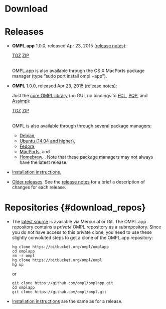 # Download

# Releases

- __OMPL.app__ 1.0.0, released Apr 23, 2015 ([release notes](releaseNotes.html)):

  <a href="https://bitbucket.org/ompl/ompl/downloads/omplapp-1.0.0-Source.tar.gz" class="btn btn-primary btn-sm">TGZ</a>
  <a href="https://bitbucket.org/ompl/ompl/downloads/omplapp-1.0.0-Source.zip" class="btn btn-primary btn-sm">ZIP</a><br><br>

  OMPL.app is also available through the OS X MacPorts package manager (type “sudo port install ompl +app”).

- __OMPL__ 1.0.0, released Apr 23, 2015 ([release notes](core/releaseNotes.html)):

  Just the [core OMPL library](/core/download.html) (no GUI, no bindings to [FCL](http://gamma.cs.unc.edu/FCL), [PQP](http://gamma.cs.unc.edu/SSV), and [Assimp](http://assimp.sf.net)):

  <a href="https://bitbucket.org/ompl/ompl/downloads/ompl-1.0.0-Source.tar.gz" class="btn btn-primary btn-sm">TGZ</a>
  <a href="https://bitbucket.org/ompl/ompl/downloads/ompl-1.0.0-Source.zip" class="btn btn-primary btn-sm">ZIP</a><br><br>

  OMPL is also available through through several package managers:
  - [Debian](https://packages.debian.org/sid/libompl-dev),
  - [Ubuntu (14.04 and higher)](http://packages.ubuntu.com/trusty/libompl-dev),
  - [Fedora](https://apps.fedoraproject.org/packages/ompl),
  - [MacPorts](https://www.macports.org), and
  - [Homebrew](http://brew.sh).
  .
  Note that these package managers may not always have the latest release.

- [Installation instructions.](installation.html)
- [Older releases](https://bitbucket.org/ompl/ompl/downloads). See the [release notes](core/releaseNotes.html) for a brief a description of changes for each release.


# Repositories {#download_repos}

- The [latest source](https://bitbucket.org/ompl/omplapp/src) is available via Mercurial or Git. The OMPL.app repository contains a *private* OMPL repository as a subrepository. Since you do not have access to this private clone, you need to use these slightly convoluted steps to get a clone of the OMPL.app repository:

      hg clone https://bitbucket.org/ompl/omplapp
      cd omplapp
      rm -r ompl
      hg clone https://bitbucket.org/ompl/ompl
      hg up

  or

      git clone https://github.com/ompl/omplapp.git
      cd omplapp
      git clone https://github.com/ompl/ompl.git

- [Installation instructions](installation.html) are the same as for a release.
